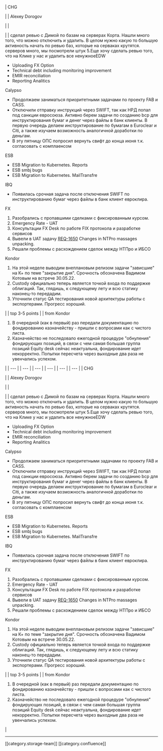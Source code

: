 





| CHG

 | 
| Alexey Dorogov

 | 
|    

 | 
| сделал ревью с Димой по базам на серверах Корта. Нашли много того, что можно отключить и удалить. В целом нужно какую то большую активность начать по ревью баз, которые на серваках крутятся. серверов много, мы посмотрели штук 5.Еще хочу сделать ревью того, что на Клике у нас и удалить все ненужноеEDW<ul><li>Uploading FX Option</li><li>Technical debt including monitoring improvement</li><li>EMIR reconciliation</li><li>Reporting Analitics</li></ul>Calypso<ul><li>Продолжаем заниматься приоритетными задачами по проекту FAB и CASS. </li><li>Отключили отправку инструкций через SWIFT, так как НРД попал под санкции евросоюза. Активно берем задачи по созданию bcp для инструктирования бумаг и денег через файлы в банк клиенты. В первую очередь делаем инструктирование по бумагам в Euroclear и Citi, а также изучаем возможность аналогичной доработки по деньгам.</li><li>В эту пятницу ОПС попросил вернуть свифт до конца июня т.к. согласовать с комплаенсом</li></ul>ESB<ul><li>ESB Migration to Kubernetes. Reports</li><li>ESB smbj bugs</li><li>ESB Migration to Kubernetes. MailTransfre</li></ul>IBQ<ul><li>Появилась срочная задача после отключения SWIFT по инструктированию бумаг через файлы в банк клиент евроклира.</li></ul>FX
1. Разобрались с пропавшими сделками с фиксированным курсом. 
1. Emergency Rate - UAT
1. Консультации FX Desk по работе FIX протокола и разработке сервисов
1. Вывели в UAT задачу [REQ-1650](http://jira/browse/REQ-1650) Changes in NTPro massages unpacking. 
1. Решали проблемы с расхождением сделок между НТПро и ИБСО 

Kondor
1. На этой неделе выводим внеплановым релизом задачи "зависшие" на К+ по теме "закрытие дня". Срочность обозначена Вадимом Котовым на встрече 30.05.22.
1. Custody официально теперь является точкой входа по поддержке облигаций. Так, глядишь, к следующему лету и всю статику наконец-то передадим.
1. Уточнили статус QA тестирования новой архитектуры работы с экспортерами. Прогресс хороший.

 | 
| top 3-5 points | 
| from Kondor
1. В очередной (как в первый) раз передали документацию по фондированию казначейству - пришли с вопросами как с чистого листа.
1. Казначейство не последовало ежегодной процедуре "обнуления" фондирующих позиций, в связи с чем самая большая группа позиций Equity desk сейчас неактуальна, фондирование идет некорректно. Попытки пересчета через выходные два раза не увенчались успехом.

 | 
|  --- | 
|  --- | 
|  --- | 
|  --- | 
|  --- | 
|  --- | 
| CHG

 | 
| Alexey Dorogov

 | 
|    

 | 
| сделал ревью с Димой по базам на серверах Корта. Нашли много того, что можно отключить и удалить. В целом нужно какую то большую активность начать по ревью баз, которые на серваках крутятся. серверов много, мы посмотрели штук 5.Еще хочу сделать ревью того, что на Клике у нас и удалить все ненужноеEDW<ul><li>Uploading FX Option</li><li>Technical debt including monitoring improvement</li><li>EMIR reconciliation</li><li>Reporting Analitics</li></ul>Calypso<ul><li>Продолжаем заниматься приоритетными задачами по проекту FAB и CASS. </li><li>Отключили отправку инструкций через SWIFT, так как НРД попал под санкции евросоюза. Активно берем задачи по созданию bcp для инструктирования бумаг и денег через файлы в банк клиенты. В первую очередь делаем инструктирование по бумагам в Euroclear и Citi, а также изучаем возможность аналогичной доработки по деньгам.</li><li>В эту пятницу ОПС попросил вернуть свифт до конца июня т.к. согласовать с комплаенсом</li></ul>ESB<ul><li>ESB Migration to Kubernetes. Reports</li><li>ESB smbj bugs</li><li>ESB Migration to Kubernetes. MailTransfre</li></ul>IBQ<ul><li>Появилась срочная задача после отключения SWIFT по инструктированию бумаг через файлы в банк клиент евроклира.</li></ul>FX
1. Разобрались с пропавшими сделками с фиксированным курсом. 
1. Emergency Rate - UAT
1. Консультации FX Desk по работе FIX протокола и разработке сервисов
1. Вывели в UAT задачу [REQ-1650](http://jira/browse/REQ-1650) Changes in NTPro massages unpacking. 
1. Решали проблемы с расхождением сделок между НТПро и ИБСО 

Kondor
1. На этой неделе выводим внеплановым релизом задачи "зависшие" на К+ по теме "закрытие дня". Срочность обозначена Вадимом Котовым на встрече 30.05.22.
1. Custody официально теперь является точкой входа по поддержке облигаций. Так, глядишь, к следующему лету и всю статику наконец-то передадим.
1. Уточнили статус QA тестирования новой архитектуры работы с экспортерами. Прогресс хороший.

 | 
| top 3-5 points | 
| from Kondor
1. В очередной (как в первый) раз передали документацию по фондированию казначейству - пришли с вопросами как с чистого листа.
1. Казначейство не последовало ежегодной процедуре "обнуления" фондирующих позиций, в связи с чем самая большая группа позиций Equity desk сейчас неактуальна, фондирование идет некорректно. Попытки пересчета через выходные два раза не увенчались успехом.

 | 







*****

[[category.storage-team]] 
[[category.confluence]] 
